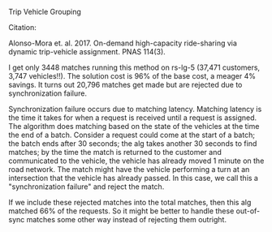 Trip Vehicle Grouping

Citation:

Alonso-Mora et. al. 2017. On-demand high-capacity ride-sharing via dynamic
trip-vehicle assignment. PNAS 114(3).

I get only 3448 matches running this method on rs-lg-5 (37,471 customers,
3,747 vehicles!!). The solution cost is 96% of the base cost, a meager 4%
savings. It turns out 20,796 matches get made but are rejected due to
synchronization failure.

Synchronization failure occurs due to matching
latency. Matching latency is the time it takes for when a request is received
until a request is assigned. The algorithm does matching based on the state
of the vehicles at the time the end of a batch. Consider a request
could come at the start of a batch; the batch ends after 30 seconds; the alg
takes another 30 seconds to find matches; by the time the match is returned to
the customer and communicated to the vehicle, the vehicle has already moved
1 minute on the road network. The match might have the vehicle performing a
turn at an intersection that the vehicle has already passed. In this case,
we call this a "synchronization failure" and reject the match.

If we include these rejected matches into the total matches, then this alg
matched 66% of the requests. So it might be better to handle these out-of-sync
matches some other way instead of rejecting them outright.

